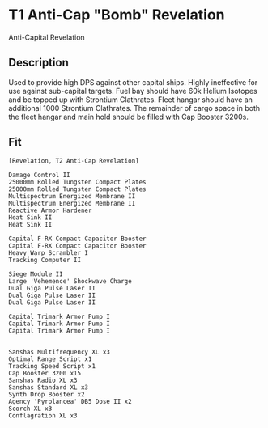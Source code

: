 # T1 Anti-Cap "Bomb" Revelation

Anti-Capital Revelation

## Description

Used to provide high DPS against other capital ships.  Highly ineffective for use against sub-capital targets.  Fuel bay should have 60k Helium Isotopes and be topped up with Strontium Clathrates. Fleet hangar should have an additional 1000 Strontium Clathrates.  The remainder of cargo space in both the fleet hangar and main hold should be filled with Cap Booster 3200s.

## Fit
```
[Revelation, T2 Anti-Cap Revelation]

Damage Control II
25000mm Rolled Tungsten Compact Plates
25000mm Rolled Tungsten Compact Plates
Multispectrum Energized Membrane II
Multispectrum Energized Membrane II
Reactive Armor Hardener
Heat Sink II
Heat Sink II

Capital F-RX Compact Capacitor Booster
Capital F-RX Compact Capacitor Booster
Heavy Warp Scrambler I
Tracking Computer II

Siege Module II
Large 'Vehemence' Shockwave Charge
Dual Giga Pulse Laser II
Dual Giga Pulse Laser II
Dual Giga Pulse Laser II

Capital Trimark Armor Pump I
Capital Trimark Armor Pump I
Capital Trimark Armor Pump I


Sanshas Multifrequency XL x3
Optimal Range Script x1
Tracking Speed Script x1
Cap Booster 3200 x15
Sanshas Radio XL x3
Sanshas Standard XL x3
Synth Drop Booster x2
Agency 'Pyrolancea' DB5 Dose II x2
Scorch XL x3
Conflagration XL x3


```